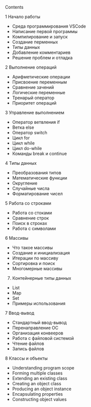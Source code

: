 Contents

1 Начало работы
- Среда программирования VSCode
- Написание первой программы
- Компилирование и запуск
- Создание перменных
- Типы данных
- Добавление комментариев
- Решение проблем и отладка

2 Выполнение операций
- Арифметические операции
- Присвоение переменным
- Сравнение зачений
- Логические переменные
- Тренарый оператор
- Приоритет операций

3 Управление выполнением
- Оператор ветвления if
- Ветка else
- Оператор switch 
- Цикл for
- Цикл while
- Цикл do-while
- Команды break и continue

4 Типы данных
- Преобразования типов
- Математические функции
- Округление
- Случайные числа
- Форматирование чисел

5 Работа со строками
- Работа со стоками
- Сравнение строк
- Поиск в строках
- Работа с символами

6 Массивы
- Что такое массивы
- Создание и инициализация
- Итерации по массиву
- Сортировка и поиск
- Многомерные массивы

7. Контейнерные типы данных
- List
- Map
- Set
- Примеры использования

7 Ввод-вывод
- Стандартный ввод-вывод
- Перенаправление OC
- Организация конвееров
- Работа с файловой системой
- Чтение файлов
- Запись файлов

8 Классы и объекты
- Understanding program scope
- Forming multiple classes
- Extending an existing class
- Creating an object class
- Producing an object instance
- Encapsulating properties
- Constructing object values


